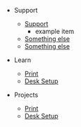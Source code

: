 - Support

    - [Support](support/support.md)
        - example item
    - [Something else](more-pages.md)
    - [Something else](more-pages.md)

- Learn

    - [Print](deploy.md)
    - [Desk Setup](helpers.md)

- Projects

  - [Print](deploy.md)
  - [Desk Setup](helpers.md)